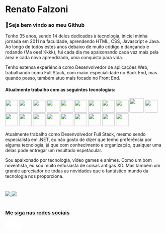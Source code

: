 # Renato Falzoni

### 🤘Seja bem vindo ao meu Github

Tenho 35 anos, sendo 14 deles dedicados à tecnologia, iniciei minha jornada em 2011 na faculdade, aprendendo HTML, CSS, Javascript e Java. Ao longo de todos estes anos debaixo de muito código e dançando e rodando (Ma oee! Kkkk), fui cada dia me apaixonando cada vez mais pela área e cada novo aprendizado, uma conquista para vida.

Tenho extensa experiência como Desenvolvedor de aplicações Web, trabalhando como Full Stack, com maior especialidade no Back End, mas quando posso, também atuo mais focado no Front End.

#### Atualmente trabalho com as seguintes tecnologias:
<img loading="lazy" src="https://cdn.jsdelivr.net/gh/devicons/devicon@latest/icons/csharp/csharp-original.svg" width=40 height=40 /> <img loading="lazy" src="https://cdn.jsdelivr.net/gh/devicons/devicon@latest/icons/visualbasic/visualbasic-original.svg" width=40 height=40 /> <img loading="lazy" src="https://cdn.jsdelivr.net/gh/devicons/devicon@latest/icons/dot-net/dot-net-plain.svg" width=40 height=40 /> <img loading="lazy" src="https://cdn.jsdelivr.net/gh/devicons/devicon@latest/icons/dotnetcore/dotnetcore-original.svg" width=40 height=40 /> <img loading="lazy" src="https://cdn.jsdelivr.net/gh/devicons/devicon@latest/icons/java/java-original.svg" width=40 height=40 /> <img loading="lazy" src="https://cdn.jsdelivr.net/gh/devicons/devicon@latest/icons/spring/spring-original.svg" width=40 height=40 /> <img loading="lazy" src="https://cdn.jsdelivr.net/gh/devicons/devicon@latest/icons/php/php-original.svg" width=40 height=40 /> <img loading="lazy" src="https://cdn.jsdelivr.net/gh/devicons/devicon@latest/icons/laravel/laravel-original.svg" width=40 height=40 /> <img loading="lazy" src="https://cdn.jsdelivr.net/gh/devicons/devicon@latest/icons/nodejs/nodejs-original.svg" width=40 height=40 /> <img loading="lazy" src="https://cdn.jsdelivr.net/gh/devicons/devicon@latest/icons/angular/angular-original.svg" width=45 height=45 /> <img loading="lazy" src="https://cdn.jsdelivr.net/gh/devicons/devicon@latest/icons/react/react-original.svg" width=40 height=40 /> <img loading="lazy" src="https://cdn.jsdelivr.net/gh/devicons/devicon@latest/icons/nextjs/nextjs-original.svg" width=40 height=40 /> <img loading="lazy" src="https://cdn.jsdelivr.net/gh/devicons/devicon@latest/icons/vuejs/vuejs-original.svg" width=40 height=40 /> <img loading="lazy" src="https://cdn.jsdelivr.net/gh/devicons/devicon@latest/icons/nuxtjs/nuxtjs-original.svg" width=40 height=40 /> <img loading="lazy" src="https://cdn.jsdelivr.net/gh/devicons/devicon@latest/icons/git/git-original.svg" width=40 height=40 /> <img loading="lazy" src="https://cdn.jsdelivr.net/gh/devicons/devicon@latest/icons/docker/docker-plain.svg" width=40 height=40 /> <img loading="lazy" src="https://cdn.jsdelivr.net/gh/devicons/devicon@latest/icons/microsoftsqlserver/microsoftsqlserver-plain.svg" width=40 height=40 /> <img loading="lazy" src="https://cdn.jsdelivr.net/gh/devicons/devicon@latest/icons/mysql/mysql-original.svg" width=40 height=40 /> <img loading="lazy" src="https://cdn.jsdelivr.net/gh/devicons/devicon@latest/icons/postgresql/postgresql-plain.svg" width=40 height=40 /> <img loading="lazy" src="https://cdn.jsdelivr.net/gh/devicons/devicon@latest/icons/mongodb/mongodb-plain.svg" width=40 height=40 />

Atualmente trabalho como Desenvolvedor Full Stack, mesmo sendo especialista em .NET, eu não gosto de dizer que tenho preferência por alguma tecnologia, já que com conhecimento e organização, qualquer uma delas pode entregar um resultado espetácular.

Sou apaixonado por tecnologia, vídeo games e animes. Como um bom noventista, eu sou muito entusiasta de coisas antigas XD. Mas também um grande apreciador de todas as novidades que o fantástico mundo da tecnologia nos proporciona.

# 
<div>
<a href="https://github.com/rfalzoni13">
<img loading="lazy" height="180em" src="https://github-readme-stats.vercel.app/api?username=rfalzoni13&custom_title=My%20Statistics&show_icons=true&theme=dark&include_all_commits=true&count_private=true"/>
<img loading="lazy" height="180em" src="https://github-readme-stats.vercel.app/api/top-langs/?username=rfalzoni13&layout=compact&langs_count=7&custom_title=My%20Languages&theme=dark&card_width=500"/>
</div>

#
### Me siga nas redes sociais
<div>
<a href="https://instagram.com/renatofalzoni13" target="_blank"><img width="25em" loading="lazy" src="https://raw.githubusercontent.com/Aakarsh-B/trying-repos/master/insta.svg"></a>
<a href="https://www.linkedin.com/in/renato-falzoni" target="_blank"><img width="25em" loading="lazy" src="https://raw.githubusercontent.com/Aakarsh-B/trying-repos/master/linkedin.svg"></a>   
</div>

          
          
